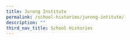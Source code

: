 ```yaml
---
title: Jurong Institute
permalink: /school-histories/jurong-intitute/
description: ""
third_nav_title: School Histories
---
```

